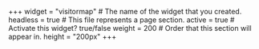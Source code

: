 +++
widget = "visitormap"  # The name of the widget that you created.
headless = true  # This file represents a page section.
active = true  # Activate this widget? true/false
weight = 200  # Order that this section will appear in.
height = "200px" 
+++
